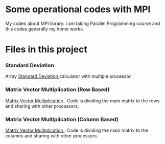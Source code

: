 # Some operational codes with MPI

My codes about MPI library. I am taking Parallel Programming course and this codes generally my home works.


# Files in this project

### Standard Deviation 
Array [Standard Deviation ](https://github.com/kislakba/MPIParallelCodes/blob/master/StdDevParl.c) calculator with multiple processor.

### Matrix Vector Multiplication (Row Based) 
[Matrix Vector Multiplication ](https://github.com/kislakba/MPIParallelCodes/blob/master/MatrixVectorMultRowBased.c). Code is dividing the main matrix to the rows and sharing with other processors. 

### Matrix Vector Multiplication (Column Based) 
[Matrix Vector Multiplication ](https://github.com/kislakba/MPIParallelCodes/blob/master/MatrixVectorMultColumnBased.c). Code is dividing the main matrix to the columns and sharing with other processors. 
